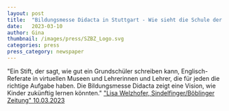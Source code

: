 ```yaml
---
layout: post
title:  "Bildungsmesse Didacta in Stuttgart - Wie sieht die Schule der Zukunft aus?"
date:   2023-03-10 
author: Gina
thumbnail: /images/press/SZBZ_Logo.svg
categories: press
press_category: newspaper
---
```

"Ein Stift, der sagt, wie gut ein Grundschüler schreiben kann, Englisch-Referate in virtuellen Museen und Lehrerinnen und Lehrer, die für jeden die richtige Aufgabe haben. Die Bildungsmesse Didacta zeigt eine Vision, wie Kinder zukünftig lernen könnten."
<a href="https://www.szbz.de/nachrichten/wie-sieht-die-schule-der-zukunft-aus">"Lisa Welzhofer, Sindelfinger/Böblinger Zeitung" 10.03.2023</a>
